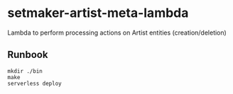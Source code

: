 # setmaker-artist-meta-lambda
Lambda to perform processing actions on Artist entities (creation/deletion)

## Runbook
```
mkdir ./bin
make
serverless deploy
```
